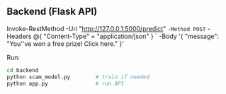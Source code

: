 ## Backend (Flask API)

Invoke-RestMethod -Uri "http://127.0.0.1:5000/predict" `
  -Method POST `
  -Headers @{ "Content-Type" = "application/json" } `
  -Body '{ "message": "You''ve won a free prize! Click here." }'

Run:
```bash
cd backend
python scam_model.py        # train if needed
python app.py               # run API
